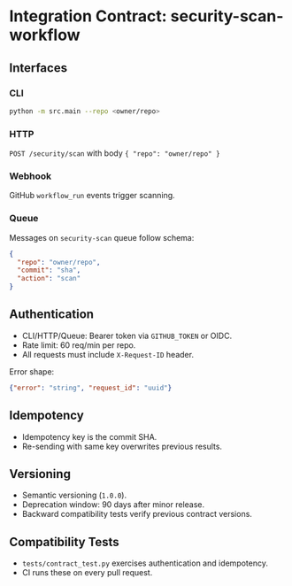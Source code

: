 # Integration Contract: security-scan-workflow

## Interfaces

### CLI
```bash
python -m src.main --repo <owner/repo>
```

### HTTP
`POST /security/scan` with body `{ "repo": "owner/repo" }`

### Webhook
GitHub `workflow_run` events trigger scanning.

### Queue
Messages on `security-scan` queue follow schema:
```json
{
  "repo": "owner/repo",
  "commit": "sha",
  "action": "scan"
}
```

## Authentication
- CLI/HTTP/Queue: Bearer token via `GITHUB_TOKEN` or OIDC.
- Rate limit: 60 req/min per repo.
- All requests must include `X-Request-ID` header.

Error shape:
```json
{"error": "string", "request_id": "uuid"}
```

## Idempotency
- Idempotency key is the commit SHA.
- Re-sending with same key overwrites previous results.

## Versioning
- Semantic versioning (`1.0.0`).
- Deprecation window: 90 days after minor release.
- Backward compatibility tests verify previous contract versions.

## Compatibility Tests
- `tests/contract_test.py` exercises authentication and idempotency.
- CI runs these on every pull request.
